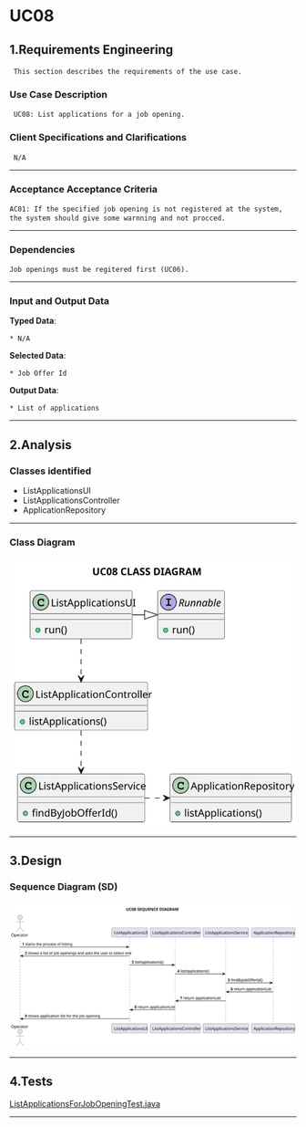 # UC08 #

## 1.Requirements Engineering ##

     This section describes the requirements of the use case.

### Use Case Description ###

     UC08: List applications for a job opening.

### Client Specifications and Clarifications ###

     N/A

---

### Acceptance Acceptance Criteria ###

    AC01: If the specified job opening is not registered at the system, the system should give some warnning and not procced.

---

### Dependencies ###

    Job openings must be regitered first (UC06).

---

### Input and Output Data ###

**Typed Data**: 

    * N/A
    

**Selected Data**:


    * Job Offer Id

**Output Data**:
    
    * List of applications

---

## 2.Analysis

### Classes identified ###

 - ListApplicationsUI
 - ListApplicationsController
 - ApplicationRepository
---

### Class Diagram ###

![CD.svg](diagrams%2Fsvg%2FCD.svg)

---

## 3.Design

### Sequence Diagram (SD) ###

![SEQUENCE DIAGRAM](diagrams%2Fsvg%2FSD.svg)

---

## 4.Tests

[ListApplicationsForJobOpeningTest.java](..%2F..%2F..%2F..%2Fjobs4u.backoffice%2Fsrc%2Ftest%2Fjava%2Feapli%2Fjobs4u%2Fapp%2Fbackoffice%2Fapplication%2FlistApplicationsForJobOpening%2FListApplicationsForJobOpeningTest.java)

---